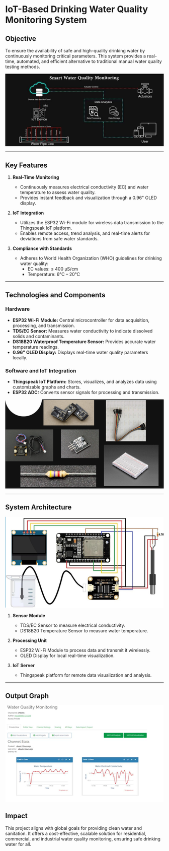 # IoT-Based Drinking Water Quality Monitoring System

## Objective
To ensure the availability of safe and high-quality drinking water by continuously monitoring critical parameters. This system provides a real-time, automated, and efficient alternative to traditional manual water quality testing methods.

![Architecture](https://github.com/fawaz165/IoT-Based-Drinking-Water-Quality-Monitoring-System/blob/main/flowchart.png)

---

## Key Features

1. **Real-Time Monitoring**
   - Continuously measures electrical conductivity (EC) and water temperature to assess water quality.
   - Provides instant feedback and visualization through a 0.96" OLED display.

2. **IoT Integration**
   - Utilizes the ESP32 Wi-Fi module for wireless data transmission to the Thingspeak IoT platform.
   - Enables remote access, trend analysis, and real-time alerts for deviations from safe water standards.

3. **Compliance with Standards**
   - Adheres to World Health Organization (WHO) guidelines for drinking water quality:
     - EC values: ≤ 400 μS/cm
     - Temperature: 6°C – 20°C

---

## Technologies and Components

### **Hardware**
- **ESP32 Wi-Fi Module:** Central microcontroller for data acquisition, processing, and transmission.
- **TDS/EC Sensor:** Measures water conductivity to indicate dissolved solids and contaminants.
- **DS18B20 Waterproof Temperature Sensor:** Provides accurate water temperature readings.
- **0.96" OLED Display:** Displays real-time water quality parameters locally.

### **Software and IoT Integration**
- **Thingspeak IoT Platform:** Stores, visualizes, and analyzes data using customizable graphs and charts.
- **ESP32 ADC:** Converts sensor signals for processing and transmission.

![Components](https://github.com/fawaz165/IoT-Based-Drinking-Water-Quality-Monitoring-System/blob/main/components.png)


---

## System Architecture

![System Architecture](https://github.com/fawaz165/IoT-Based-Drinking-Water-Quality-Monitoring-System/blob/main/architecture.png)

1. **Sensor Module**
   - TDS/EC Sensor to measure electrical conductivity.
   - DS18B20 Temperature Sensor to measure water temperature.

2. **Processing Unit**
   - ESP32 Wi-Fi Module to process data and transmit it wirelessly.
   - OLED Display for local real-time visualization.

3. **IoT Server**
   - Thingspeak platform for remote data visualization and analysis.

---

## Output Graph

![Graph](https://github.com/fawaz165/IoT-Based-Drinking-Water-Quality-Monitoring-System/blob/main/graph.png)

## Impact
This project aligns with global goals for providing clean water and sanitation. It offers a cost-effective, scalable solution for residential, commercial, and industrial water quality monitoring, ensuring safe drinking water for all.

